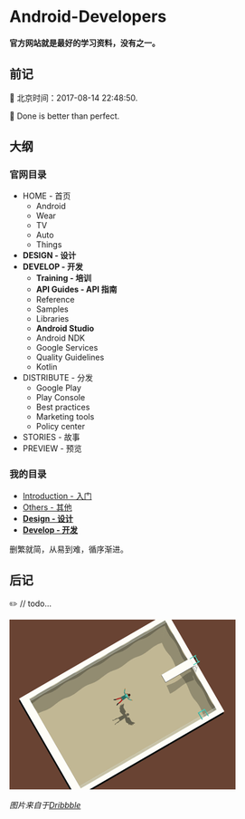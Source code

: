# Android-Developers

**官方网站就是最好的学习资料，没有之一。**

## 前记

:crescent_moon: 北京时间：2017-08-14 22:48:50.

:punch: Done is better than perfect. 

## 大纲

### 官网目录

- HOME - 首页
  - Android
  - Wear
  - TV
  - Auto
  - Things
- **DESIGN - 设计**
- **DEVELOP - 开发**
  - **Training - 培训**
  - **API Guides - API 指南**
  - Reference
  - Samples
  - Libraries
  - **Android Studio**
  - Android NDK
  - Google Services
  - Quality Guidelines
  - Kotlin
- DISTRIBUTE - 分发
  - Google Play
  - Play Console
  - Best practices
  - Marketing tools
  - Policy center
- STORIES - 故事
- PREVIEW - 预览

### 我的目录

- [Introduction - 入门](01-Introduction/Introduction.md)
- [Others - 其他](02-Others/Others.md)
- **[Design - 设计](03-Design/Design.md)**
- **[Develop - 开发](04-Develop/Develop.md)**

删繁就简，从易到难，循序渐进。

## 后记

:pencil2:  // todo...

![01-dreamygirl_400x300_v2](images/01-dreamygirl_400x300_v2.gif)

*图片来自于[Dribbble](https://dribbble.com/shots/2019974-Dreamy-Girl-gif)*